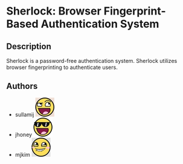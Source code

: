 # Sherlock: Browser Fingerprint-Based Authentication System
## Description
Sherlock is a password-free authentication system. Sherlock utilizes browser fingerprinting to authenticate users.

## Authors
- sullamij ![sullamij](img/team/1-small.jpg)
- jhoney ![jhoney](img/team/2-small.jpg)
- mjkim ![mjkim](img/team/3-small.jpg)
